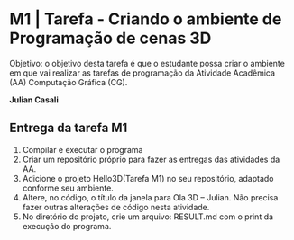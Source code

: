 # M1 | Tarefa - Criando o ambiente de Programação de cenas 3D
Objetivo: o objetivo desta tarefa é que o estudante possa criar o ambiente em que vai realizar as tarefas de programação da Atividade Acadêmica (AA) Computação Gráfica (CG).

**Julian Casali**

## Entrega da tarefa M1
1. Compilar e executar o programa
2. Criar um repositório próprio para fazer as entregas das atividades da AA.
3. Adicione o projeto Hello3D(Tarefa M1) no seu repositório, adaptado conforme seu ambiente.
4. Altere, no código, o título da janela para Ola 3D – Julian. Não precisa fazer outras alterações de código nesta atividade.
5. No diretório do projeto, crie um arquivo: RESULT.md com o print da execução do programa.
